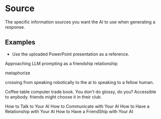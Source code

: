 # Source

The specific information sources you want the AI to use when generating a response.

## Examples

- Use the uploaded PowerPoint presentation as a reference.

Approaching LLM prompting as a friendship relationship

metaphorize

crossing from speaking robotically to the ai to speaking to a fellow human.

Coffee table computer trade book. You don't do glossy, do you? Accessible to anybody. friends might choose it in their club.

How to Talk to Your AI
How to Communicate with Your AI
How to Have a Relationship with Your AI
How to Have a FriendShip with Your AI









